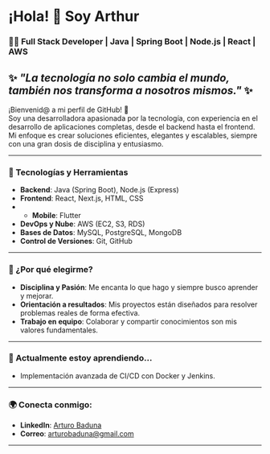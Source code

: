 # ¡Hola! 👋 Soy Arthur

### 👩‍💻 Full Stack Developer | Java | Spring Boot | Node.js | React | AWS

✨ *"La tecnología no solo cambia el mundo, también nos transforma a nosotros mismos."* ✨
---

¡Bienvenid@ a mi perfil de GitHub! 🚀  
Soy una desarrolladora apasionada por la tecnología, con experiencia en el desarrollo de aplicaciones completas, desde el backend hasta el frontend. Mi enfoque es crear soluciones eficientes, elegantes y escalables, siempre con una gran dosis de disciplina y entusiasmo.

---

### 🚀 Tecnologías y Herramientas
- **Backend**: Java  (Spring Boot), Node.js (Express)
- **Frontend**: React, Next.js, HTML, CSS
- - **Mobile**: Flutter
- **DevOps y Nube**: AWS (EC2, S3, RDS)
- **Bases de Datos**: MySQL, PostgreSQL, MongoDB
- **Control de Versiones**: Git, GitHub

---

### 🌟 ¿Por qué elegirme?
- **Disciplina y Pasión**: Me encanta lo que hago y siempre busco aprender y mejorar.
- **Orientación a resultados**: Mis proyectos están diseñados para resolver problemas reales de forma efectiva.
- **Trabajo en equipo**: Colaborar y compartir conocimientos son mis valores fundamentales.

---

### 🌱 Actualmente estoy aprendiendo...
- Implementación avanzada de CI/CD con Docker y Jenkins.


---

### 🌍 Conecta conmigo:
- **LinkedIn**: [Arturo Baduna](https://www.linkedin.com/in/arturobaduna/)
- **Correo**: [arturobaduna@gmail.com](mailto:arturobaduna@gmail.com)

---

